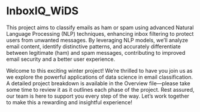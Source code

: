 # InboxIQ_WiDS
This project aims to classify emails as ham or spam using advanced Natural Language Processing (NLP) techniques, enhancing inbox filtering to protect users from unwanted messages. By leveraging NLP models, we’ll analyze email content, identify distinctive patterns, and accurately differentiate between legitimate (ham) and spam messages, contributing to improved email security and a better user experience.

Welcome to this exciting winter project! We’re thrilled to have you join us as we explore the powerful applications of data science in email classification. A detailed project breakdown is available in the Overview file—please take some time to review it as it outlines each phase of the project. Rest assured, our team is here to support you every step of the way. Let’s work together to make this a rewarding and insightful experience!

